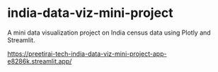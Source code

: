 # india-data-viz-mini-project

A mini data visualization project on India census data using Plotly and Streamlit.

https://preetirai-tech-india-data-viz-mini-project-app-e8286k.streamlit.app/
